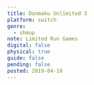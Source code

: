 ```yaml
---
title: Danmaku Unlimited 3
platform: switch
genre:
  - shmup
note: Limited Run Games
digital: false
physical: true
guide: false
pending: false
posted: 2019-04-10
---
```


